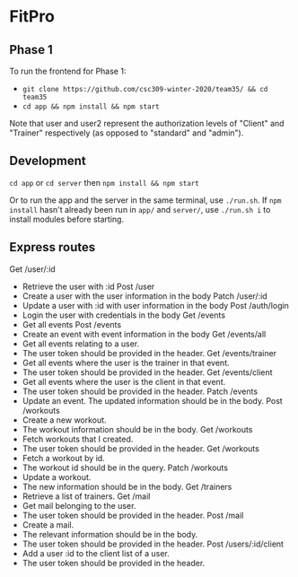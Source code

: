 # FitPro

## Phase 1
To run the frontend for Phase 1:

- `git clone https://github.com/csc309-winter-2020/team35/ && cd team35`
- `cd app && npm install && npm start`

Note that user and user2 represent the authorization levels of "Client" and "Trainer" respectively (as opposed to "standard" and "admin"). 

## Development
`cd app` or `cd server` then `npm install && npm start`

Or to run the app and the server in the same terminal, use `./run.sh`. If `npm install` hasn't already been run in `app/` and `server/`, use `./run.sh i` to install modules before starting.

## Express routes

Get /user/:id 
  - Retrieve the user with :id
Post /user
  - Create a user with the user information in the body
Patch /user/:id
  - Update a user with :id with user information in the body
Post /auth/login
  - Login the user with credentials in the body
Get /events
  - Get all events
Post /events
  - Create an event with event information in the body
Get /events/all
  - Get all events relating to a user. 
  - The user token should be provided in the header.
Get /events/trainer
  - Get all events where the user is the trainer in that event. 
  - The user token should be provided in the header.
Get /events/client
  - Get all events where the user is the client in that event. 
  - The user token should be provided in the header.
Patch /events
  - Update an event. The updated information should be in the body.
Post /workouts
  - Create a new workout.
  - The workout information should be in the body.
Get /workouts
  - Fetch workouts that I created.
  - The user token should be provided in the header.
Get /workouts
  - Fetch a workout by id.
  - The workout id should be in the query.
Patch /workouts
  - Update a workout.
  - The new information should be in the body.
Get /trainers
  - Retrieve a list of trainers.
Get /mail
  - Get mail belonging to the user.
  - The user token should be provided in the header.
Post /mail
  - Create a mail.
  - The relevant information should be in the body.
  - The user token should be provided in the header.
Post /users/:id/client
  - Add a user :id to the client list of a user.
  - The user token should be provided in the header.

